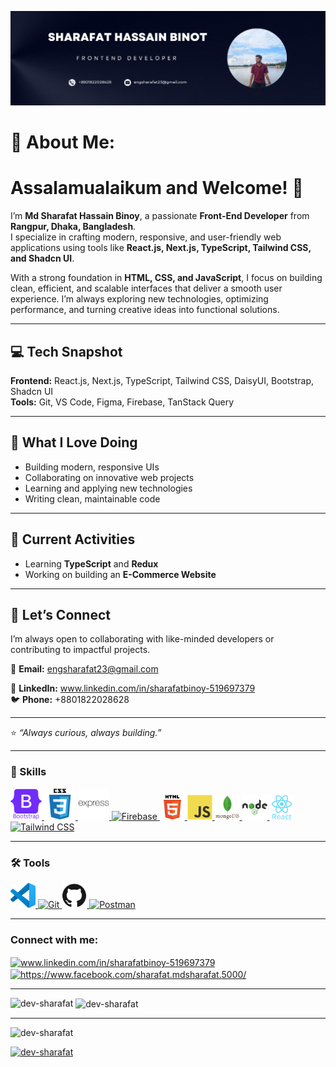 ![logo](https://github.com/dev-sharafat/dev-sharafat/blob/main/Black%20and%20%20White%20Gradient%20Personal%20LinkedIn%20Banner.png)

# 💫 About Me:
# Assalamualaikum and Welcome! 👋  
I’m **Md Sharafat Hassain Binoy**, a passionate **Front-End Developer** from **Rangpur, Dhaka, Bangladesh**.  
I specialize in crafting modern, responsive, and user-friendly web applications using tools like **React.js, Next.js, TypeScript, Tailwind CSS, and Shadcn UI**.  

With a strong foundation in **HTML, CSS, and JavaScript**, I focus on building clean, efficient, and scalable interfaces that deliver a smooth user experience. I’m always exploring new technologies, optimizing performance, and turning creative ideas into functional solutions.  

---

## 💻 Tech Snapshot
**Frontend:** React.js, Next.js, TypeScript, Tailwind CSS, DaisyUI, Bootstrap, Shadcn UI  
**Tools:** Git, VS Code, Figma, Firebase, TanStack Query  

---

## 🚀 What I Love Doing
- Building modern, responsive UIs  
- Collaborating on innovative web projects  
- Learning and applying new technologies  
- Writing clean, maintainable code  

---

## 📌 Current Activities
- Learning **TypeScript** and **Redux**  
- Working on building an **E-Commerce Website**  

---

## 🤝 Let’s Connect
I’m always open to collaborating with like-minded developers or contributing to impactful projects.  

📧 **Email:** engsharafat23@gmail.com  
 
💼 **LinkedIn:** www.linkedin.com/in/sharafatbinoy-519697379  
🐦 **Phone:** +8801822028628

---
⭐ _“Always curious, always building.”_



<hr/>

<h3 >🚀 Skills</h3>
<p > 
  <a href="https://getbootstrap.com" target="_blank" rel="noreferrer"> 
    <img src="https://raw.githubusercontent.com/devicons/devicon/master/icons/bootstrap/bootstrap-plain-wordmark.svg" alt="Bootstrap" width="50" height="50"/> 
  </a> 
  <a href="https://www.w3schools.com/css/" target="_blank" rel="noreferrer"> 
    <img src="https://raw.githubusercontent.com/devicons/devicon/master/icons/css3/css3-original-wordmark.svg" alt="CSS3" width="50" height="50"/> 
  </a> 
  <a href="https://expressjs.com" target="_blank" rel="noreferrer"> 
    <img src="https://raw.githubusercontent.com/devicons/devicon/master/icons/express/express-original-wordmark.svg" alt="Express.js" width="50" height="50"/> 
  </a> 
  <a href="https://firebase.google.com/" target="_blank" rel="noreferrer"> 
    <img src="https://www.vectorlogo.zone/logos/firebase/firebase-icon.svg" alt="Firebase" width="40" height="40"/> 
  </a> 
  <a href="https://www.w3.org/html/" target="_blank" rel="noreferrer"> 
    <img src="https://raw.githubusercontent.com/devicons/devicon/master/icons/html5/html5-original-wordmark.svg" alt="HTML5" width="40" height="40"/> 
  </a> 
  <a href="https://developer.mozilla.org/en-US/docs/Web/JavaScript" target="_blank" rel="noreferrer"> 
    <img src="https://raw.githubusercontent.com/devicons/devicon/master/icons/javascript/javascript-original.svg" alt="JavaScript" width="40" height="40"/> 
  </a> 
  <a href="https://www.mongodb.com/" target="_blank" rel="noreferrer"> 
    <img src="https://raw.githubusercontent.com/devicons/devicon/master/icons/mongodb/mongodb-original-wordmark.svg" alt="MongoDB" width="40" height="40"/> 
  </a> 
  <a href="https://nodejs.org" target="_blank" rel="noreferrer"> 
    <img src="https://raw.githubusercontent.com/devicons/devicon/master/icons/nodejs/nodejs-original-wordmark.svg" alt="Node.js" width="40" height="40"/> 
  </a> 
 
  <a href="https://reactjs.org/" target="_blank" rel="noreferrer"> 
    <img src="https://raw.githubusercontent.com/devicons/devicon/master/icons/react/react-original-wordmark.svg" alt="React" width="40" height="40"/> 
  </a> 
  <a href="https://tailwindcss.com/" target="_blank" rel="noreferrer"> 
    <img src="https://www.vectorlogo.zone/logos/tailwindcss/tailwindcss-icon.svg" alt="Tailwind CSS" width="40" height="40"/> 
  </a> 
</p>
<hr/>
<h3 >🛠 Tools</h3>
<p > 
  <a href="https://code.visualstudio.com/" target="_blank" rel="noreferrer"> 
    <img src="https://raw.githubusercontent.com/devicons/devicon/master/icons/vscode/vscode-original.svg" alt="VS Code" width="40" height="40"/> 
  </a> 
  <a href="https://git-scm.com/" target="_blank" rel="noreferrer"> 
    <img src="https://www.vectorlogo.zone/logos/git-scm/git-scm-icon.svg" alt="Git" width="40" height="40"/> 
  </a> 
  <a href="https://github.com/" target="_blank" rel="noreferrer"> 
    <img src="https://raw.githubusercontent.com/devicons/devicon/master/icons/github/github-original.svg" alt="GitHub" width="40" height="40"/> 
  </a> 
  <a href="https://postman.com" target="_blank" rel="noreferrer"> 
    <img src="https://www.vectorlogo.zone/logos/getpostman/getpostman-icon.svg" alt="Postman" width="40" height="40"/> 
  </a> 

</p>


<hr/>
<h3 align="left">Connect with me:</h3>
<p align="left">
  <a href="https://linkedin.com/in/www.linkedin.com/in/sharafatbinoy-519697379" target="blank">
    <img align="center" src="https://raw.githubusercontent.com/rahuldkjain/github-profile-readme-generator/master/src/images/icons/Social/linked-in-alt.svg" alt="www.linkedin.com/in/sharafatbinoy-519697379" height="30" width="40" />
  </a>
  <a href="https://fb.com/https://www.facebook.com/sharafat.mdsharafat.5000/" target="blank">
    <img align="center" src="https://raw.githubusercontent.com/rahuldkjain/github-profile-readme-generator/master/src/images/icons/Social/facebook.svg" alt="https://www.facebook.com/sharafat.mdsharafat.5000/" height="30" width="40" />
  </a>
</p>
<hr/>
<p>
  <img align="left" src="https://github-readme-stats.vercel.app/api/top-langs?username=dev-sharafat&show_icons=true&locale=en&layout=compact" alt="dev-sharafat" />
</p>

<p>
  &nbsp;<img align="center" src="https://github-readme-stats.vercel.app/api?username=dev-sharafat&show_icons=true&locale=en" alt="dev-sharafat" />
</p>



<hr/>
<p align="left"> 
  <img src="https://komarev.com/ghpvc/?username=dev-sharafat&label=Profile%20views&color=0e75b6&style=flat" alt="dev-sharafat" /> 
</p>

<p align="left"> 
  <a href="https://github.com/ryo-ma/github-profile-trophy">
    <img src="https://github-profile-trophy.vercel.app/?username=dev-sharafat" alt="dev-sharafat" />
  </a> 
</p>

